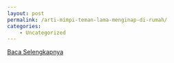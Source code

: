 ```yaml
---
layout: post
permalink: /arti-mimpi-teman-lama-menginap-di-rumah/
categories:
    - Uncategorized
---
```


[Baca Selengkapnya](/04)